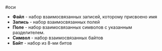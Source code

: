 #оси 
- **Файл** - набор взаимосвязанных записей, которому присвоено имя
- **Запись** - набор взаимосвязанных полей
- **Поле** - набор взаимосвязанных символов с указанным разделителем.
- **Символ** - набор взаимосвязанных байтов
- **Байт** - набор из 8-ми битов